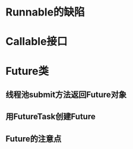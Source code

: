# Runnable的缺陷

# Callable接口

# Future类

## 线程池submit方法返回Future对象

## 用FutureTask创建Future

## Future的注意点

